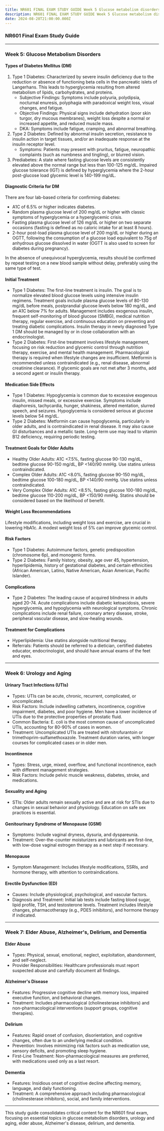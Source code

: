 ```yaml
---
title: NR601 FINAL EXAM STUDY GUIDE Week 5 Glucose metabolism disorders
description: NR601 FINAL EXAM STUDY GUIDE Week 5 Glucose metabolism disorders
date: 2024-08-28T21:00:00.000Z
---
```


### NR601 Final Exam Study Guide

***

### Week 5: Glucose Metabolism Disorders

#### Types of Diabetes Mellitus (DM)

1. Type 1 Diabetes: Characterized by severe insulin deficiency due to the reduction or absence of functioning beta cells in the pancreatic islets of Langerhans. This leads to hyperglycemia resulting from altered metabolism of lipids, carbohydrates, and proteins.
   * Subjective Findings: Symptoms include polyuria, polydipsia, nocturnal enuresis, polyphagia with paradoxical weight loss, visual changes, and fatigue.
   * Objective Findings: Physical signs include dehydration (poor skin turgor, dry mucous membranes), weight loss despite a normal or increased appetite, and reduced muscle mass.
   * DKA: Symptoms include fatigue, cramping, and abnormal breathing.
2. Type 2 Diabetes: Defined by abnormal insulin secretion, resistance to insulin action in target tissues, and/or an inadequate response at the insulin receptor level.
   * Symptoms: Patients may present with pruritus, fatigue, neuropathic complaints (such as numbness and tingling), or blurred vision.
3. Prediabetes: A state where fasting glucose levels are consistently elevated above the normal range but less than 100-125 mg/dL. Impaired glucose tolerance (IGT) is defined by hyperglycemia where the 2-hour post-glucose load glycemic level is 140-199 mg/dL.

#### Diagnostic Criteria for DM

There are four lab-based criteria for confirming diabetes:

* A1C of 6.5% or higher indicates diabetes.
* Random plasma glucose level of 200 mg/dL or higher with classic symptoms of hyperglycemia or a hyperglycemic crisis.
* Fasting plasma glucose level of 126 mg/dL or higher on two separate occasions (fasting is defined as no caloric intake for at least 8 hours).
* 2-hour post-load plasma glucose level of 200 mg/dL or higher during an OGTT, following the consumption of a glucose load equivalent to 75g of anhydrous glucose dissolved in water (OGTT is also used to screen for diabetes during pregnancy).

In the absence of unequivocal hyperglycemia, results should be confirmed by repeat testing on a new blood sample without delay, preferably using the same type of test.

#### Initial Treatment

* Type 1 Diabetes: The first-line treatment is insulin. The goal is to normalize elevated blood glucose levels using intensive insulin regimens. Treatment goals include plasma glucose levels of 80-130 mg/dL before meals, postprandial glucose levels below 180 mg/dL, and an A1C below 7% for adults. Management includes exogenous insulin, frequent self-monitoring of blood glucose (SMBG), medical nutrition therapy, regular exercise, and continuous education on preventing and treating diabetic complications. Insulin therapy in newly diagnosed Type 1 DM should be managed by or in close collaboration with an endocrinologist.
* Type 2 Diabetes: First-line treatment involves lifestyle management, focusing on risk reduction and glycemic control through nutrition therapy, exercise, and mental health management. Pharmacological therapy is required when lifestyle changes are insufficient. Metformin is recommended unless contraindicated (e.g., renal disease, abnormal creatinine clearance). If glycemic goals are not met after 3 months, add a second agent or insulin therapy.

#### Medication Side Effects

* Type 1 Diabetes: Hypoglycemia is common due to excessive exogenous insulin, missed meals, or excessive exercise. Symptoms include diaphoresis, tachycardia, hunger, shakiness, altered mentation, slurred speech, and seizures. Hypoglycemia is considered serious at glucose levels below 54 mg/dL.
* Type 2 Diabetes: Metformin can cause hypoglycemia, particularly in older adults, and is contraindicated in renal disease. It may also cause GI disturbances and a metallic taste. Long-term use may lead to vitamin B12 deficiency, requiring periodic testing.

#### Treatment Goals for Older Adults

* Healthy Older Adults: A1C \<7.5%, fasting glucose 90-130 mg/dL, bedtime glucose 90-150 mg/dL, BP \<140/90 mmHg. Use statins unless contraindicated.
* Complex Older Adults: A1C \<8.0%, fasting glucose 90-150 mg/dL, bedtime glucose 100-180 mg/dL, BP \<140/90 mmHg. Use statins unless contraindicated.
* Very Complex Older Adults: A1C \<8.5%, fasting glucose 100-180 mg/dL, bedtime glucose 110-200 mg/dL, BP \<150/90 mmHg. Statins should be considered based on the likelihood of benefit.

#### Weight Loss Recommendations

Lifestyle modifications, including weight loss and exercise, are crucial in lowering HbA1c. A modest weight loss of 5% can improve glycemic control.

#### Risk Factors

* Type 1 Diabetes: Autoimmune factors, genetic predisposition (chromosome 6p), and monogenic forms.
* Type 2 Diabetes: Family history, obesity, age over 45, hypertension, hyperlipidemia, history of gestational diabetes, and certain ethnicities (African American, Latino, Native American, Asian American, Pacific Islander).

#### Complications

* Type 2 Diabetes: The leading cause of acquired blindness in adults aged 20-74. Acute complications include diabetic ketoacidosis, severe hyperglycemia, and hypoglycemia with neurological symptoms. Chronic complications include renal failure, coronary artery disease, stroke, peripheral vascular disease, and slow-healing wounds.

#### Treatment for Complications

* Hyperlipidemia: Use statins alongside nutritional therapy.
* Referrals: Patients should be referred to a dietician, certified diabetes educator, endocrinologist, and should have annual exams of the feet and eyes.

***

### Week 6: Urology and Aging

#### Urinary Tract Infections (UTIs)

* Types: UTIs can be acute, chronic, recurrent, complicated, or uncomplicated.
* Risk Factors: Include indwelling catheters, incontinence, cognitive impairment, diabetes, and poor hygiene. Men have a lower incidence of UTIs due to the protective properties of prostatic fluid.
* Common Bacteria: E. coli is the most common cause of uncomplicated UTIs, accounting for 80-90% of cases in women.
* Treatment: Uncomplicated UTIs are treated with nitrofurantoin or trimethoprim-sulfamethoxazole. Treatment duration varies, with longer courses for complicated cases or in older men.

#### Incontinence

* Types: Stress, urge, mixed, overflow, and functional incontinence, each with different management strategies.
* Risk Factors: Include pelvic muscle weakness, diabetes, stroke, and medications.

#### Sexuality and Aging

* STIs: Older adults remain sexually active and are at risk for STIs due to changes in sexual behavior and physiology. Education on safe sex practices is essential.

#### Genitourinary Syndrome of Menopause (GSM)

* Symptoms: Include vaginal dryness, dysuria, and dyspareunia.
* Treatment: Over-the-counter moisturizers and lubricants are first-line, with low-dose vaginal estrogen therapy as a next step if necessary.

#### Menopause

* Symptom Management: Includes lifestyle modifications, SSRIs, and hormone therapy, with attention to contraindications.

#### Erectile Dysfunction (ED)

* Causes: Include physiological, psychological, and vascular factors.
* Diagnosis and Treatment: Initial lab tests include fasting blood sugar, lipid profile, TSH, and testosterone levels. Treatment includes lifestyle changes, pharmacotherapy (e.g., PDE5 inhibitors), and hormone therapy if indicated.

***

### Week 7: Elder Abuse, Alzheimer's, Delirium, and Dementia

#### Elder Abuse

* Types: Physical, sexual, emotional, neglect, exploitation, abandonment, and self-neglect.
* Provider Responsibilities: Healthcare professionals must report suspected abuse and carefully document all findings.

#### Alzheimer's Disease

* Features: Progressive cognitive decline with memory loss, impaired executive function, and behavioral changes.
* Treatment: Includes pharmacological (cholinesterase inhibitors) and non-pharmacological interventions (support groups, cognitive therapies).

#### Delirium

* Features: Rapid onset of confusion, disorientation, and cognitive changes, often due to an underlying medical condition.
* Prevention: Involves minimizing risk factors such as medication use, sensory deficits, and promoting sleep hygiene.
* First-Line Treatment: Non-pharmacological measures are preferred, with medications used only as a last resort.

#### Dementia

* Features: Insidious onset of cognitive decline affecting memory, language, and daily functioning.
* Treatment: A comprehensive approach including pharmacological (cholinesterase inhibitors), social, and family interventions.

***

This study guide consolidates critical content for the NR601 final exam, focusing on essential topics in glucose metabolism disorders, urology and aging, elder abuse, Alzheimer's disease, delirium, and dementia.
